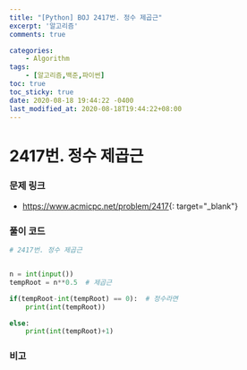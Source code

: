 ```yaml
---
title: "[Python] BOJ 2417번. 정수 제곱근"
excerpt: '알고리즘'
comments: true

categories:
    - Algorithm
tags:
    - [알고리즘,백준,파이썬]
toc: true
toc_sticky: true
date: 2020-08-18 19:44:22 -0400
last_modified_at: 2020-08-18T19:44:22+08:00
---
```


# 2417번. 정수 제곱근

### 문제 링크
- <https://www.acmicpc.net/problem/2417>{: target="\_blank"}

### 풀이 코드

```python
# 2417번. 정수 제곱근


n = int(input())
tempRoot = n**0.5  # 제곱근

if(tempRoot-int(tempRoot) == 0):  # 정수라면
    print(int(tempRoot))

else:
    print(int(tempRoot)+1)
```

### 비고